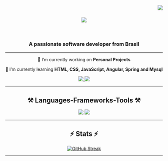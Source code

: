 
<img align="right" src="https://visitor-badge.laobi.icu/badge?page_id=HigorMenz.HigorMenz" />

<h1 align="center">
    <img src="https://readme-typing-svg.herokuapp.com/?font=Righteous&size=35&center=true&vCenter=true&width=500&height=70&duration=4000&lines=Hi+There!+👋;+I'm+Higor+Menzinger!;" />
</h1>
<br/>
<h3 align="center">A passionate software developer from Brasil</h3>

<hr/>

<div align="center">
 
 🔭 I’m currently working on **Personal Projects**
 
 🌱 I’m currently learning **HTML, CSS, JavaScript, Angular, Spring and Mysql**

 </div>
 
<div align="center"> 
  <a href="mailto:higormenzinger1997@gmail.com">
    <img src="https://img.shields.io/badge/Gmail-333333?style=for-the-badge&logo=gmail&logoColor=red" />
  </a>
  <a href="https://linkedin.com/in/Higor-Menzinger" target="_blank">
    <img src="https://img.shields.io/badge/LinkedIn-0077B5?style=for-the-badge&logo=linkedin&logoColor=white" target="_blank" />
  </a>
</div>

 <hr/>
 
<h2 align="center">⚒️ Languages-Frameworks-Tools ⚒️</h2>

<div align="center">
    <img src="https://skillicons.dev/icons?i=html,css,vscode,github," />
    <img src="https://skillicons.dev/icons?i=javascript,typescript,firebase,java,mysql" /><br>
</div>
<hr/>

<h2 align="center">⚡ Stats ⚡</h2>

<div align="center">

<a href="https://git.io/streak-stats"><img src="https://github-readme-streak-stats.herokuapp.com?user=HigorMenz&theme=highcontrast&border_radius=3.8" alt="GitHub Streak" /></a>
    
</div>
<hr/>
